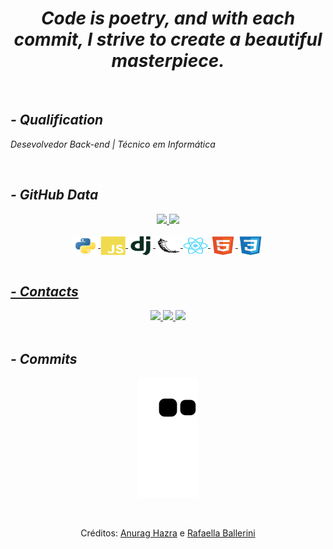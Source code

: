 # <div align='center'><i align='center'>Code is poetry, and with each commit, I strive to create a beautiful masterpiece.</i></div>
<br>

## <div><i> - Qualification</i></div>
<p><i>Desevolvedor Back-end | Técnico em Informática</i></p>
<br>

## <div><i> - GitHub Data</i></div>
<div align="center">
  <a href="https://github.com/IslanP1">
  <img height="150px" src="https://github-readme-stats.vercel.app/api?username=IslanP1&show_icons=true&theme=nightowl&include_all_commits=true&count_private_and_public=true"> 
  <img height="150px" src="https://github-readme-stats.vercel.app/api/top-langs/?username=IslanP1&layout=compact&langs_count=6&theme=nightowl"> 
</div> 

<div align='center' style="display: inline_block"><br>
  <img align="center" alt="Ander_Python" height="30" width="40" src="https://raw.githubusercontent.com/devicons/devicon/master/icons/python/python-original.svg">
  <img align="center" alt="Ander_JS" height="30" width="40" src="https://raw.githubusercontent.com/devicons/devicon/master/icons/javascript/javascript-plain.svg">
  <img align="center" alt="Ander_Django" height="30" width="40" src="https://raw.githubusercontent.com/devicons/devicon/master/icons/django/django-plain.svg">
  <img align="center" alt="Ander_CSS" height="30" width="40" src="https://raw.githubusercontent.com/devicons/devicon/master/icons/flask/flask-original.svg">
  <img align="center" alt="Ander_React" height="30" width="40" src="https://raw.githubusercontent.com/devicons/devicon/master/icons/react/react-original.svg"> 
  <img align="center" alt="Ander_HTML" height="30" width="40" src="https://raw.githubusercontent.com/devicons/devicon/master/icons/html5/html5-original.svg"> 
  <img align="center" alt="Ander_CSS" height="30" width="40" src="https://raw.githubusercontent.com/devicons/devicon/master/icons/css3/css3-original.svg">
</div>
<br>
  
## <div><i> - Contacts</i></div>
<div align='center'>
  <a href="https://www.instagram.com/islanx_oliv/" target="_blank">
    <img src="https://img.shields.io/badge/-Instagram-%23E4405F?style=for-the-badge&logo=instagram&logoColor=white" target="_blank">
  </a>
  <a href = "islanpereiradeoliveira@gmail.com">
    <img src="https://img.shields.io/badge/-Gmail-%23333?style=for-the-badge&logo=gmail&logoColor=white" target ="_blank">
  </a>
  <a href="https://discord.gg/wbS4BjTd" target="_blank">
    <img src="https://img.shields.io/badge/-Discord-%237289DA?style=for-the-badge&logo=discord&logoColor=white" target="_blank">
  </a>
</div>
<br>

## <div><i> - Commits</i></div>
<div align="center">
  
  ![Snake animation](https://github.com/IslanP1/IslanP1/blob/output/github-contribution-grid-snake.svg)
  
</div>
<br>
  
<div align="center">
  <p>Créditos: <a href="https://github.com/anuraghazra/github-readme-stats">Anurag Hazra</a> e <a href="https://github.com/rafaballerini">Rafaella Ballerini</a></p>
</div>
  
  
